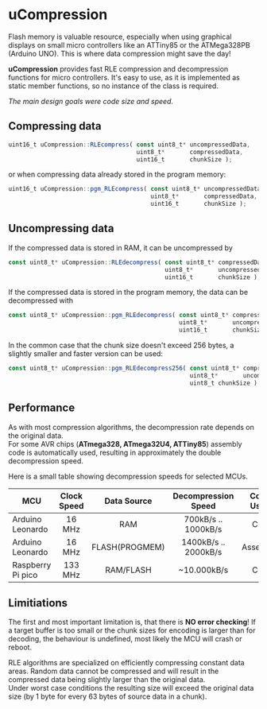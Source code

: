 # uCompression
Flash memory is valuable resource, especially when using graphical displays on small micro controllers like an ATTiny85 or the ATMega328PB (Arduino UNO). This is where data compression might save the day!

**uCompression** provides fast RLE compression and decompression functions for micro controllers.
It's easy to use, as it is implemented as static member functions, so no instance of the class is required.

*The main design goals were code size and speed.*

## Compressing data

```javascript
uint16_t uCompression::RLEcompress( const uint8_t* uncompressedData,
                                    uint8_t*       compressedData,
                                    uint16_t       chunkSize );
```
or when compressing data already stored in the program memory:

```javascript
uint16_t uCompression::pgm_RLEcompress( const uint8_t* uncompressedData,
                                        uint8_t*       compressedData,
                                        uint16_t       chunkSize );
```

## Uncompressing data
If the compressed data is stored in RAM, it can be uncompressed by

```javascript
const uint8_t* uCompression::RLEdecompress( const uint8_t* compressedData,
                                            uint8_t*       uncompressedData,
                                            uint16_t       chunkSize );
```

If the compressed data is stored in the program memory, the data can be decompressed with

```javascript
const uint8_t* uCompression::pgm_RLEdecompress( const uint8_t* compressedData,
                                                uint8_t*       uncompressedData,
                                                uint16_t       chunkSize );
```

In the common case that the chunk size doesn't exceed 256 bytes, a slightly smaller and faster version can be used:

```javascript
const uint8_t* uCompression::pgm_RLEdecompress256( const uint8_t* compressedData,
                                                   uint8_t*       uncompressedData,
                                                   uint8_t chunkSize );
```


## Performance
 As with most compression algorithms, the decompression rate depends on the original data.<br> 
For some AVR chips (**ATmega328, ATmega32U4, ATTiny85**) assembly code
 is automatically used, resulting in approximately the double decompression speed.
 
Here is a small table showing decompression speeds for selected MCUs.
 
| MCU              | Clock Speed   | Data Source   | Decompression Speed | Code Used |
| ---------------- |:-------------:|:-------------:|:-------------------:|:---------:|
| Arduino Leonardo | 16 MHz        | RAM      	   | 700kB/s .. 1000kB/s | C++       | 
| Arduino Leonardo | 16 MHz        | FLASH(PROGMEM)| 1400kB/s .. 2000kB/s| Assembly  |
| Raspberry Pi pico| 133 MHz       | RAM/FLASH     | ~10.000kB/s         | C++       |


## Limitiations
The first and most important limitation is, that there is **NO error checking**!
If a target buffer is too small or the chunk sizes for encoding is larger than for decoding, the behaviour is undefined, most likely the MCU will crash or reboot.

RLE algorithms are specialized on efficiently compressing constant data areas. Random data cannot be compressed and will result in the compressed data being slightly larger than the original data.<br>
Under worst case conditions the resulting size will exceed the original data size (by 1 byte for every 63 bytes of source data in a chunk).
